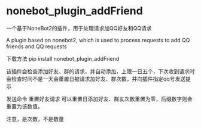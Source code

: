 # nonebot_plugin_addFriend
一个基于NoneBot2的插件，用于处理请求加QQ好友和QQ请求


A plugin based on nonebot2, which is used to process requests to add QQ friends and QQ requests


下载方法 pip install nonebot_plugin_addFriend


该插件会检查添加好友、群的请求，并自动添加，上限一日五个，下次收到请求时会检查时间不是一天会重置日被请求加好友、群次数，并向插件指定qq号发送提示


发送命令 重置好友请求 可以重置日添加好友、群友次数重置为零，后缀数字则会重置为该数值。
 
 
注意，是次数，不是数量
